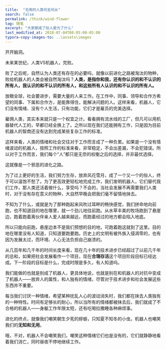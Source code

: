 ```yaml
---
title:  "无用的人类何去何从"
search: false
permalink: /think/wind-flower
tag: 随笔
excerpt: "大家都成了俗人是为了什么"
last_modified_at: 2018-07-04T08:05:00-05:00
typora-copy-images-to: ..\assets\images
---
```


开开脑洞。

未来某世纪，人类VS机器人，完败。

败了之后呢，自然认为人类还有存在的必要吗，就像以前进化之路被淘汰的物种，败给机器人的人类会被自然淘汰吗？**人类，是指你和我，还有你认识的和不认识的所有人，我认识的和不认识的所有人，和这些所有人认识的和不认识的所有人。**

放眼全球，社会要进步，需要大量的人来工作。在工作中，同事、领导和合作方希望的同事、下属和合作方，是能靠得住，能解决问题的人。这样来看，机器人，它们没有情绪、没有个人生活，只有功能，它们才是雇员的完美选择。

雇佣人类，其实本来就只是一个权宜之计。看看拥有流水线的工厂，但凡可以用机器替代人工的，早都已经全换上了。之所以现在我们还能拥有工作，只是因为目前机器人的智商还没有达到完成某些复杂工作的标准。

这样来看，人类的情绪和社会交往对于工作而言成了一种负累。如果是一个没有情绪波动的机器人，按照工作的标准来看，非常稳定，不会出差漏，不会犯错误。所以对于工作而言，我们每个“人”都只是无奈的权衡之后的选择，并非最优选择。

这就像是一个邪恶的进化之路。

为了过上更好的生活，我们努力生存，放弃风花雪月，成了一个又一个的俗人，终于可以温饱不愁了。为了更高效更轻松地完成工作，我们发明机器人，它们替代我们工作，那人类还活着做什么，享受吗？不会的，当社会发展不再需要我们人类时，对于没有存在意义的物种，大自然早晚会把我们毫不留情地抹去。

不知为了什么，或就是为了那种跑起来风吹过耳畔的畅快感觉，我们拼命地向前跑，也不知道目的地在哪里，就一个劲儿地往前跑。从水草丰美的牧场跑到了悬崖边，跑着跑着离伙伴亲人爱人越来越远，而跑着经过的地方都会陷入地底。

所以只能向前跑，悬崖边本不是我们预想的目的地，可跑着跑这就到了这里。目的地在哪里没有人知道，只知道要跑要跑。历史上的文明有被外族入侵凋零的，也有因为发展太过，而环境、人心无法负担自己崩溃的。

从几百年和几千年的时间长度来看，现在几十年的技术进步已经超过了以前几千年的总和，如果把社会发展看作一个项目，现在**合理存活**这个项目阶段目标已经达成。下一阶段的目标是什么，完成时限是多久，有人知道吗。

我们能做的也就是别成了机器人，更具体地说，也就是别在和机器人的对抗中变成了机器人——放弃人的属性，和人独有的情绪，尽管对于技术进步和社会发展这些东西并不重要。

每当我们讨厌一种情绪，希望某种扰乱人心的波动消失时，我们都在抹去人类独有的一种特性。时间有足够长的耐心，所以当所有的情绪都被抹去后，我们就成了不合格的机器人——身躯工作年限太短，还有吃喝拉撒睡各种麻烦事。

进化的终点，就像我们嘲笑朝生夕死的蜉蝣，只知夏不知冬的小虫，机器人也嘲笑我们的**无知和无用**。

哦，不对，机器人不会嘲笑我们，嘲笑这种情绪它们也是没有的，它们就静静地看着我们消亡，同时昼夜不停地继续工作。




